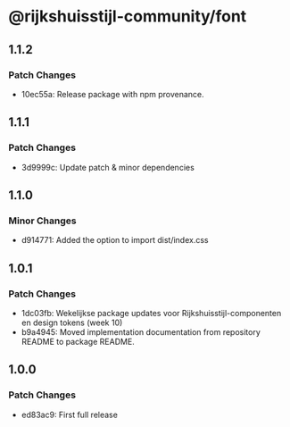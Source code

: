 # @rijkshuisstijl-community/font

## 1.1.2

### Patch Changes

- 10ec55a: Release package with npm provenance.

## 1.1.1

### Patch Changes

- 3d9999c: Update patch & minor dependencies

## 1.1.0

### Minor Changes

- d914771: Added the option to import dist/index.css

## 1.0.1

### Patch Changes

- 1dc03fb: Wekelijkse package updates voor Rijkshuisstijl-componenten en design tokens (week 10)
- b9a4945: Moved implementation documentation from repository README to package README.

## 1.0.0

### Patch Changes

- ed83ac9: First full release
